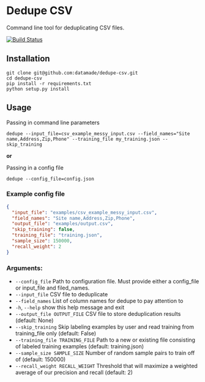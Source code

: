 # Dedupe CSV

Command line tool for deduplicating CSV files.

[![Build Status](https://travis-ci.org/datamade/dedupe-csv.png?branch=master)](https://travis-ci.org/datamade/dedupe-csv)

## Installation

```console
git clone git@github.com:datamade/dedupe-csv.git
cd dedupe-csv
pip install -r requirements.txt
python setup.py install
```

## Usage

Passing in command line parameters
```console
dedupe --input_file=csv_example_messy_input.csv --field_names="Site name,Address,Zip,Phone" --training_file my_training.json --skip_training
```

__or__

Passing in a config file
```console
dedupe --config_file=config.json
```

### Example config file

```json
{
  "input_file": "examples/csv_example_messy_input.csv",
  "field_names": "Site name,Address,Zip,Phone",
  "output_file": "examples/output.csv",
  "skip_training": false,
  "training_file": "training.json",
  "sample_size": 150000,
  "recall_weight": 2
}
```

### Arguments:
  * `--config_file` Path to configuration file. Must provide either a config_file or input_file and filed_names.
  * `--input_file`            CSV file to deduplicate
  * `--field_names`           List of column names for dedupe to pay attention to
  * `-h`, `--help`            show this help message and exit
  * `--output_file OUTPUT_FILE`
                        CSV file to store deduplication results (default:
                        None)
  * `--skip_training`       Skip labeling examples by user and read training from
                        training_file only (default: False)
  * `--training_file TRAINING_FILE`
                        Path to a new or existing file consisting of labeled
                        training examples (default: training.json)
  * `--sample_size SAMPLE_SIZE`
                        Number of random sample pairs to train off of
                        (default: 150000)
  * `--recall_weight RECALL_WEIGHT`
                        Threshold that will maximize a weighted average of our
                        precision and recall (default: 2)